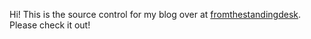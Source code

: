 Hi! This is the source control for my blog over at [fromthestandingdesk](www.fromthestandingdesk.com). Please check it out!